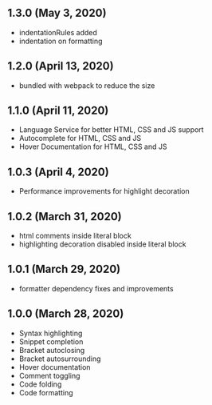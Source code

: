 ## 1.3.0 (May 3, 2020)
* indentationRules added
* indentation on formatting

## 1.2.0 (April 13, 2020)
* bundled with webpack to reduce the size

## 1.1.0 (April 11, 2020)
* Language Service for better HTML, CSS and JS support
* Autocomplete for HTML, CSS and JS 
* Hover Documentation for HTML, CSS and JS 

## 1.0.3 (April 4, 2020)
* Performance improvements for highlight decoration

## 1.0.2 (March 31, 2020)
* html comments inside literal block
* highlighting decoration disabled inside literal block

## 1.0.1 (March 29, 2020)
* formatter dependency fixes and improvements

## 1.0.0 (March 28, 2020)

* Syntax highlighting
* Snippet completion
* Bracket autoclosing
* Bracket autosurrounding
* Hover documentation
* Comment toggling
* Code folding
* Code formatting
